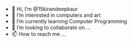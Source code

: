 - 👋 Hi, I’m @15kirandeepkaur
- 👀 I’m interested in computers and art
- 🌱 I’m currently learning Computer Programming
- 💞️ I’m looking to collaborate on ...
- 📫 How to reach me ...

<!---
15kirandeepkaur/15kirandeepkaur is a ✨ special ✨ repository because its `README.md` (this file) appears on your GitHub profile.
You can click the Preview link to take a look at your changes.
--->
